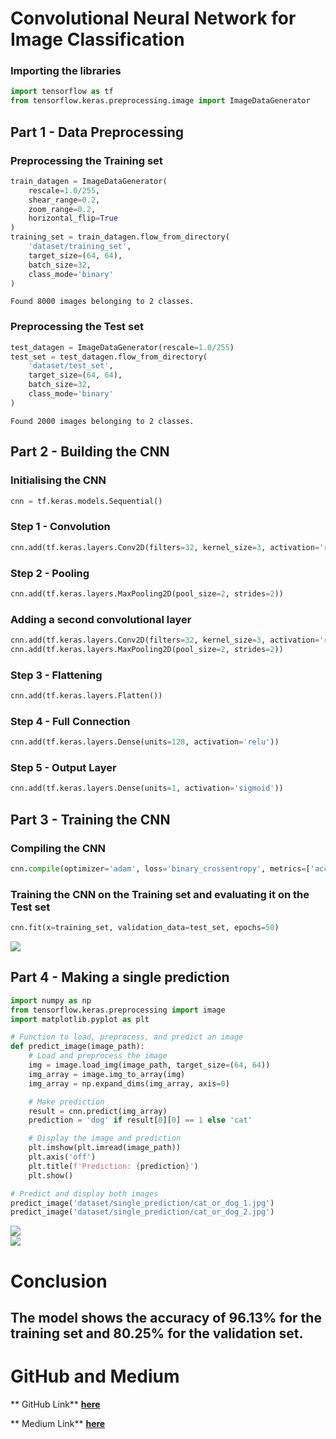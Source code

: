# Convolutional Neural Network for Image Classification


### Importing the libraries


```python
import tensorflow as tf
from tensorflow.keras.preprocessing.image import ImageDataGenerator
```

## Part 1 - Data Preprocessing

### Preprocessing the Training set


```python
train_datagen = ImageDataGenerator(
    rescale=1.0/255,
    shear_range=0.2,
    zoom_range=0.2,
    horizontal_flip=True
)
training_set = train_datagen.flow_from_directory(
    'dataset/training_set',
    target_size=(64, 64),
    batch_size=32,
    class_mode='binary'
)
```

    Found 8000 images belonging to 2 classes.
    

### Preprocessing the Test set


```python
test_datagen = ImageDataGenerator(rescale=1.0/255)
test_set = test_datagen.flow_from_directory(
    'dataset/test_set',
    target_size=(64, 64),
    batch_size=32,
    class_mode='binary'
)
```

    Found 2000 images belonging to 2 classes.
    

## Part 2 - Building the CNN

### Initialising the CNN


```python
cnn = tf.keras.models.Sequential()
```

### Step 1 - Convolution


```python
cnn.add(tf.keras.layers.Conv2D(filters=32, kernel_size=3, activation='relu', input_shape=[64, 64, 3]))
```

### Step 2 - Pooling


```python
cnn.add(tf.keras.layers.MaxPooling2D(pool_size=2, strides=2))
```

### Adding a second convolutional layer


```python
cnn.add(tf.keras.layers.Conv2D(filters=32, kernel_size=3, activation='relu'))
cnn.add(tf.keras.layers.MaxPooling2D(pool_size=2, strides=2))
```

### Step 3 - Flattening


```python
cnn.add(tf.keras.layers.Flatten())
```

### Step 4 - Full Connection


```python
cnn.add(tf.keras.layers.Dense(units=128, activation='relu'))
```

### Step 5 - Output Layer


```python
cnn.add(tf.keras.layers.Dense(units=1, activation='sigmoid'))
```

## Part 3 - Training the CNN

### Compiling the CNN


```python
cnn.compile(optimizer='adam', loss='binary_crossentropy', metrics=['accuracy'])
```

### Training the CNN on the Training set and evaluating it on the Test set


```python
cnn.fit(x=training_set, validation_data=test_set, epochs=50)
```

<img src="/image/output.png">

## Part 4 - Making a single prediction


```python
import numpy as np
from tensorflow.keras.preprocessing import image
import matplotlib.pyplot as plt

# Function to load, preprocess, and predict an image
def predict_image(image_path):
    # Load and preprocess the image
    img = image.load_img(image_path, target_size=(64, 64))
    img_array = image.img_to_array(img)
    img_array = np.expand_dims(img_array, axis=0)

    # Make prediction
    result = cnn.predict(img_array)
    prediction = 'dog' if result[0][0] == 1 else 'cat'

    # Display the image and prediction
    plt.imshow(plt.imread(image_path))
    plt.axis('off')
    plt.title(f'Prediction: {prediction}')
    plt.show()

# Predict and display both images
predict_image('dataset/single_prediction/cat_or_dog_1.jpg')
predict_image('dataset/single_prediction/cat_or_dog_2.jpg')

```
    
<img src="/image/1.png">
    
<br>  

    
<img src="/image/2.png">
    


# Conclusion
## The model shows the accuracy of 96.13% for the training set and 80.25% for the validation set.

# GitHub and Medium

** GitHub Link** [**here**](https://github.com/qqiu2024/CNN-for-Image-Classification)

** Medium Link** [**here**](https://medium.com/@qqiu_58606/cnn-for-image-classification-b552df328075)
